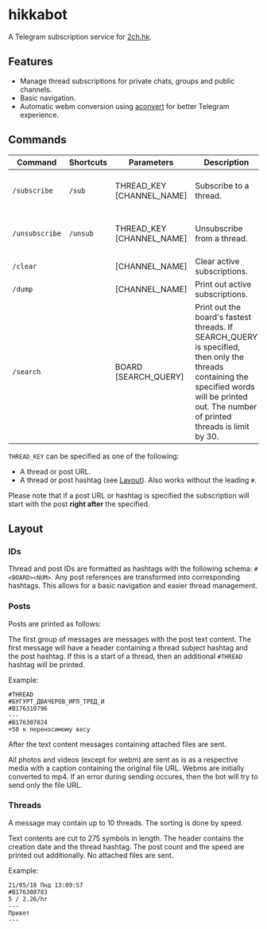 # hikkabot

A Telegram subscription service for [2ch.hk](https://2ch.hk).


## Features

* Manage thread subscriptions for private chats, groups and public channels.
* Basic navigation.
* Automatic webm conversion using [aconvert](https://www.aconvert.com) for better Telegram experience.


## Commands

| Command | Shortcuts | Parameters | Description | Usage |
|---|---|---|---|---|
| `/subscribe` | `/sub` | THREAD_KEY [CHANNEL_NAME] | Subscribe to a thread. | `/sub https://2ch.hk/abu/res/42375.html`<br>`/sub #ABU42375`<br>`/sub #ABU49947`<br>`/sub #ABU42375 @channel` |
| `/unsubscribe` | `/unsub` | THREAD_KEY [CHANNEL_NAME] | Unsubscribe from a thread. | `/unsub https://2ch.hk/abu/res/42375.html`<br>`/unsub #ABU42375`<br>`/sub #ABU49947`<br>`/unsub #ABU42375 @channel` |
| `/clear` | | [CHANNEL_NAME] | Clear active subscriptions. | `/clear`<br>`/clear @channel` |
| `/dump` | | [CHANNEL_NAME] | Print out active subscriptions. | `/dump`<br>`/dump @channel` |
| `/search` | | BOARD [SEARCH_QUERY] | Print out the board's fastest threads. If SEARCH_QUERY is specified, then only the threads containing the specified words will be printed out. The number of printed threads is limit by 30. | `/search abu`<br>`/search abu поиск` |

`THREAD_KEY` can be specified as one of the following:

* A thread or post URL.
* A thread or post hashtag (see [Layout](#layout)). Also works without the leading `#`.

Please note that if a post URL or hashtag is specified the subscription will start with the post **right after** the specified.


## Layout

### IDs

Thread and post IDs are formatted as hashtags with the following schema: `#<BOARD><NUM>`.
Any post references are transformed into corresponding hashtags.
This allows for a basic navigation and easier thread management.

### Posts

Posts are printed as follows:

The first group of messages are messages with the post text content. 
The first message will have a header containing a thread subject hashtag and the post hashtag.
If this is a start of a thread, then an additional `#THREAD` hashtag will be printed.

Example:
```
#THREAD
#БУГУРТ_ДВАЧЕРОВ_ИРЛ_ТРЕД_И
#B176310796
---
#B176307024
+50 к переносимому весу
```

After the text content messages containing attached files are sent.
 
All photos and videos (except for webm) are sent as is as a respective media with a caption containing the original file URL.
Webms are initially converted to mp4. If an error during sending occures, then the bot will try to send only the file URL.

### Threads

A message may contain up to 10 threads. 
The sorting is done by speed. 

Text contents are cut to 275 symbols in length.
The header contains the creation date and the thread hashtag.
The post count and the speed are printed out additionally.
No attached files are sent.
 
Example:
```
21/05/18 Пнд 13:09:57
#B176308783
5 / 2.26/hr
---
Привет
---
```
